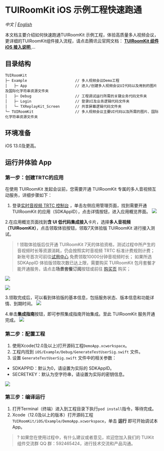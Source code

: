 # TUIRoomKit iOS 示例工程快速跑通

_中文 | [English](README.en.md)_

本文档主要介绍如何快速跑通TUIRoomKit 示例工程，体验高质量多人视频会议，更详细的TUIRoomKit组件接入流程，请点击腾讯云官网文档： [**TUIRoomKit 组件 iOS 接入说明** ](https://cloud.tencent.com/document/product/647/84237)...

## 目录结构

```
TUIRoomKit
├─ Example                      // 多人视频会议Demo工程
│   ├─ App                      // 进入/创建多人视频会议UI代码以及用到的图片及国际化字符串资源文件夹
│   ├─ Debug                    // 工程调试运行所需的关键业务代码文件夹
│   ├─ Login                    // 登录UI及业务逻辑代码文件夹
│   └─ TXReplayKit_Screen       // 共享屏幕逻辑代码文件夹
└─ TUIRoomKit                   // 多人视频会议主要UI代码以及所需的图片、国际化字符串资源文件夹
```

## 环境准备

iOS 13.0及更高。

## 运行并体验 App

[](id:ui.step1)
### 第一步：创建TRTC的应用
在使用 TUIRoomKit 发起会议前，您需要开通 TUIRoomKit 专属的多人音视频互动服务，详细步骤如下：
1. 登录[实时音视频 TRTC 控制台](https://console.cloud.tencent.com/trtc/app) ，单击左侧应用管理页面，找到需要开通 TUIRoomKit 的应用（SDKAppID），点击详情按钮，进入应用概览界面。
![](https://qcloudimg.tencent-cloud.cn/raw/f6f6507a9742933841db75f01ee989a6.png)

2.在应用概览页面找到**含 UI 低代码集成接入**卡片，选择**多人音视频（TUIRoomKit）**，点击领取体验按钮，领取7天体验版 TUIRoomKit 进行接入测试。
>! 领取体验版后仅开通 TUIRoomKit 7天的体验资格，测试过程中所产生的音视频时长等资源消耗，仍会按照实时音视频 TRTC 标准计费规则计费；
新账号首次可前往[试用中心](https://cloud.tencent.com/act/pro/video_freetrial?from=19654) 免费领取10000分钟音视频时长；
如果所选 SDKAppID 体验版领取次数已达上限，需要购买 TUIRoomKit 包月套餐才能开通服务，请点击**场景套餐订阅**按钮或前往 [购买页](https://buy.cloud.tencent.com/trtc) 购买；

![](https://qcloudimg.tencent-cloud.cn/raw/586cdb7b01bdc9de5a3671b6c122bcde.png)

![](https://qcloudimg.tencent-cloud.cn/raw/a05bf6de320ba9dadade2389a4ba4937.png)

3.领取完成后，可以看到体验版的基本信息，包括服务状态、版本信息和功能详情、到期时间。
![](https://qcloudimg.tencent-cloud.cn/raw/75719608854e2effe98a98d23f68bc0a.png)

4.单击**集成指南**按钮，即可参照集成指南开始集成。至此 TUIRoomKit 服务开通完成。
![](https://qcloudimg.tencent-cloud.cn/raw/fe8c949a53261febc3212a0c6f014070.png)

### 第二步：配置工程
1. 使用Xcode(12.0及以上)打开源码工程`DemoApp.xcworkspace`。
2. 工程内找到 `iOS/Example/Debug/GenerateTestUserSig.swift` 文件。
3. 设置 `GenerateTestUserSig.swift` 文件中的相关参数：
<ul style="margin:0"><li/>SDKAPPID：默认为0，请设置为实际的 SDKAppID。
<li/>SECRETKEY：默认为空字符串，请设置为实际的密钥信息。</ul>

![](https://qcloudimg.tencent-cloud.cn/raw/1c4eb799c7e06aa2da54ece87ccf993e.png)

[](id:ui.step3)
### 第三步：编译运行

1. 打开Terminal（终端）进入到工程目录下执行`pod install`指令，等待完成。
2. Xcode（12.0及以上的版本）打开源码工程 `TUIRoomKit/iOS/Example/DemoApp.xcworkspace`，单击 **运行** 即可开始调试本 App。

[](id:ui.step4)

>? 如果您在使用过程中，有什么建议或者意见，欢迎您加入我们的 TUIKit 组件交流群 QQ 群：592465424，进行技术交流和产品沟通。








